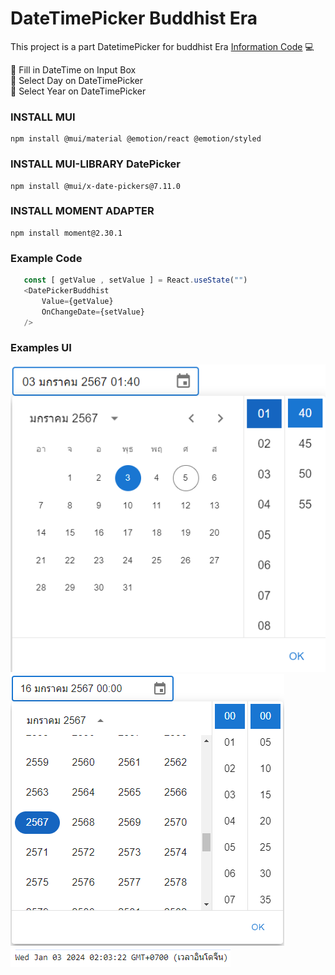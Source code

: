 # DateTimePicker Buddhist Era
This project is a part DatetimePicker for buddhist Era [Information Code](./DateTime.tsx) :computer:

:triangular_flag_on_post: Fill in DateTime on Input Box <br>
:triangular_flag_on_post: Select Day on DateTimePicker <br>
:triangular_flag_on_post: Select Year on DateTimePicker <br>

### INSTALL MUI
 ```
 npm install @mui/material @emotion/react @emotion/styled
 ```

### INSTALL MUI-LIBRARY DatePicker
 ```
 npm install @mui/x-date-pickers@7.11.0
 ```

### INSTALL MOMENT ADAPTER
 ```
 npm install moment@2.30.1
 ```

### Example Code
 ```javascript
    const [ getValue , setValue ] = React.useState("")
    <DatePickerBuddhist
        Value={getValue}
        OnChangeDate={setValue}
    />
 ```
### Examples UI
![](./Image/Ex.png)
![](./Image/Ex3.png)
![](./Image/Ex2.png)